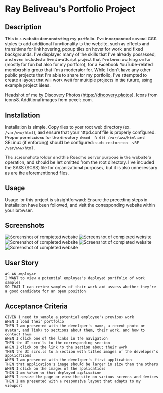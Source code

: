 # Ray Beliveau's Portfolio Project

## Description

This is a website demonstrating my portfolio. I've incorporated several CSS styles to add additional functionality 
to the website, such as effects and transitions for link hovering, popup tiles on hover for work, and fixed 
backgrounds. I've displayed many of the skills that I've already possessed, and even included a live JavaScript 
project that I've been working on for (mostly for fun but also for my portfolio), for a Facebook YouTube-related 
membership group that I'm a moderator for. While I don't have any other public projects that I'm able to share for 
my portfolio, I've attempted to create a layout that will work well for multiple projects in the future, using 
example project ideas.

Headshot of me by Discovery Photos (https://discovery.photos). Icons from icons8. Additional images from pexels.com.

## Installation

Installation is simple. Copy files to your root web directory (ex. `/var/www/html`), and ensure that your httpd.conf
file is properly configured. Proper permissions for the directory `chmod -R 644 /var/www/html` and SELinux (if
enforcing) should be configured: `sudo restorecon -vRF /var/www/html`.

The screenshots folder and this Readme server purpose in the website's operation, and should be left omitted from 
the root directory. I've included the SASS (SCSS) file for organizational purposes, but it is also unnecessary as 
are the aforementioned files.

## Usage

Usage for this project is straightforward: Ensure the preceding steps in Installation have been followed, and visit 
the corresponding website within your browser.

## Screenshots

![Screenshot of completed website](./screenshots/Screenshot%202023-12-03%20at%2011.25.55%E2%80%AFPM.png)
![Screenshot of completed website](./screenshots/Screenshot%202023-12-03%20at%2011.26.27%E2%80%AFPM.png)
![Screenshot of completed website](./screenshots/Screenshot%202023-12-03%20at%2011.26.54%E2%80%AFPM.png)
![Screenshot of completed website](./screenshots/Screenshot%202023-12-03%20at%2011.27.07%E2%80%AFPM.png)
![Screenshot of completed website](./screenshots/Screenshot%202023-12-03%20at%2011.27.21%E2%80%AFPM.png)

## User Story

```
AS AN employer
I WANT to view a potential employee's deployed portfolio of work samples
SO THAT I can review samples of their work and assess whether they're a good candidate for an open position
```

## Acceptance Criteria

```
GIVEN I need to sample a potential employee's previous work
WHEN I load their portfolio
THEN I am presented with the developer's name, a recent photo or avatar, and links to sections about them, their work, and how to contact them
WHEN I click one of the links in the navigation
THEN the UI scrolls to the corresponding section
WHEN I click on the link to the section about their work
THEN the UI scrolls to a section with titled images of the developer's applications
WHEN I am presented with the developer's first application
THEN that application's image should be larger in size than the others
WHEN I click on the images of the applications
THEN I am taken to that deployed application
WHEN I resize the page or view the site on various screens and devices
THEN I am presented with a responsive layout that adapts to my viewport
```